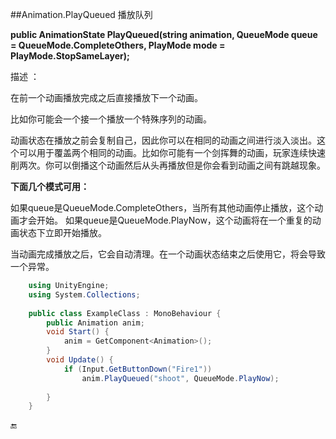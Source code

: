 ##Animation.PlayQueued 播放队列

**public AnimationState PlayQueued(string animation, QueueMode queue = QueueMode.CompleteOthers, PlayMode mode = PlayMode.StopSameLayer);**

描述 ：

在前一个动画播放完成之后直接播放下一个动画。

比如你可能会一个接一个播放一个特殊序列的动画。

动画状态在播放之前会复制自己，因此你可以在相同的动画之间进行淡入淡出。这个可以用于覆盖两个相同的动画。比如你可能有一个剑挥舞的动画，玩家连续快速削两次。你可以倒播这个动画然后从头再播放但是你会看到动画之间有跳越现象。


**下面几个模式可用：**
 
如果queue是QueueMode.CompleteOthers，当所有其他动画停止播放，这个动画才会开始。 
如果queue是QueueMode.PlayNow，这个动画将在一个重复的动画状态下立即开始播放。

当动画完成播放之后，它会自动清理。在一个动画状态结束之后使用它，将会导致一个异常。

```csharp
    using UnityEngine;
    using System.Collections;
     
    public class ExampleClass : MonoBehaviour {
        public Animation anim;
        void Start() {
            anim = GetComponent<Animation>();
        }
        void Update() {
            if (Input.GetButtonDown("Fire1"))
                anim.PlayQueued("shoot", QueueMode.PlayNow);
     
        }
    }
```

🔚